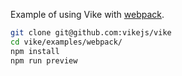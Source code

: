 Example of using Vike with [webpack](https://webpack.js.org).

```bash
git clone git@github.com:vikejs/vike
cd vike/examples/webpack/
npm install
npm run preview
```
